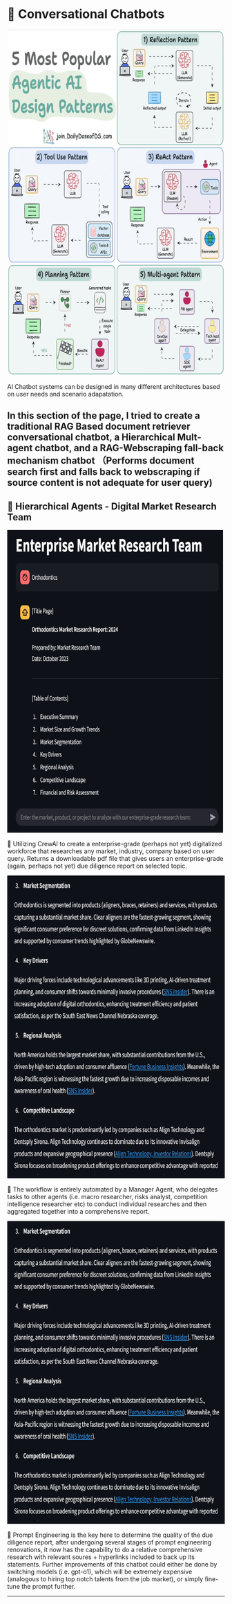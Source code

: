 # 🤖 **Conversational Chatbots**

<img src="../Data_file/AI_design_patterns.gif" alt="Alt Text" width="700" height="800" />


AI Chatbot systems can be designed in many different architectures based on user needs and scenario adapatation.

In this section of the page, I tried to create a traditional RAG Based document retriever conversational chatbot, a Hierarchical Mult-agent chatbot, and a RAG-Webscraping fall-back mechanism chatbot （Performs document search first and falls back to webscraping if source content is not adequate for user query)
---

## 🚀 **Hierarchical Agents - Digital Market Research Team**  
<img src="../Data_file/MarketResearch-1.png" alt="Alt Text" width="500" height="700" />

🎯 Utilizing CrewAI to create a enterprise-grade (perhaps not yet) digitalized workforce that researches any market, industry, company based on user query.
Returns a downloadable pdf file that gives users an enterprise-grade (again, perhaps not yet) due diligence report on selected topic.

<img src="../Data_file/MarketResearch-2.png" alt="Alt Text" width="600" height="700" />

🎯 The workflow is entirely automated by a Manager Agent, who delegates tasks to other agents (i.e. macro researcher, risks analyst, competition intelligence researcher etc) to conduct individual researches and then aggregated together into a comprehensive report.

<img src="../Data_file/MarketResearch-2.png" alt="Alt Text" width="600" height="700" />

🎯 Prompt Engineering is the key here to determine the quality of the due diligence report, after undergoing several stages of prompt engineering renovations, it now has the capability to do a relative comprehensive research with relevant soures + hyperlinks included to back up its statements.
Further improvements of this chatbot could either be done by switching models (i.e. gpt-o1), which will be extremely expensive (analogous to hiring top notch talents from the job market), or simply fine-tune the prompt further.

---


